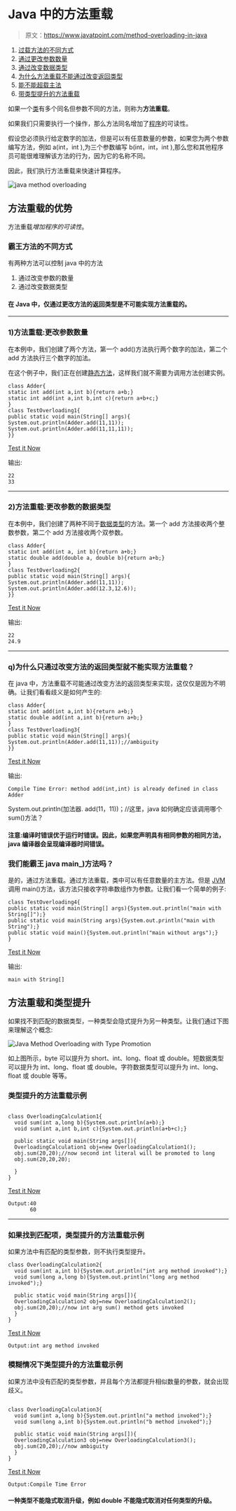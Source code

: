 # Java 中的方法重载

> 原文：<https://www.javatpoint.com/method-overloading-in-java>

1.  [过载方法的不同方式](#monumberofways)
2.  [通过更改参数数量](#mobynumber)
3.  [通过改变数据类型](#mobydatatype)
4.  [为什么方法重载不能通过改变返回类型](#moreturntype)
5.  [能不能超载主法](#momainmethod)
6.  [带类型提升的方法重载](#motypepromotion)

如果一个[类](object-and-class-in-java)有多个同名但参数不同的方法，则称为**方法重载**。

如果我们只需要执行一个操作，那么方法同名增加了[程序](java-programs)的可读性。

假设您必须执行给定数字的加法，但是可以有任意数量的参数，如果您为两个参数编写方法，例如 a(int，int ),为三个参数编写 b(int，int，int ),那么您和其他程序员可能很难理解该方法的行为，因为它的名称不同。

因此，我们执行方法重载来快速计算程序。

![java method overloading](../img/c9201f869d59dddbc6d5fd841b874f3c.png)

## 方法重载的优势

方法重载*增加程序的可读性*。

### 霸王方法的不同方式

有两种方法可以控制 java 中的方法

1.  通过改变参数的数量
2.  通过改变数据类型

#### 在 Java 中，仅通过更改方法的返回类型是不可能实现方法重载的。

* * *

### 1)方法重载:更改参数数量

在本例中，我们创建了两个方法，第一个 add()方法执行两个数字的加法，第二个 add 方法执行三个数字的加法。

在这个例子中，我们正在创建[静态方法](static-keyword-in-java)，这样我们就不需要为调用方法创建实例。

```
class Adder{
static int add(int a,int b){return a+b;}
static int add(int a,int b,int c){return a+b+c;}
}
class TestOverloading1{
public static void main(String[] args){
System.out.println(Adder.add(11,11));
System.out.println(Adder.add(11,11,11));
}}

```

[Test it Now](https://www.javatpoint.com/opr/test.jsp?filename=TestOverloading1)

输出:

```
22
33

```

* * *

### 2)方法重载:更改参数的数据类型

在本例中，我们创建了两种不同于[数据类型](java-data-types)的方法。第一个 add 方法接收两个整数参数，第二个 add 方法接收两个双参数。

```
class Adder{
static int add(int a, int b){return a+b;}
static double add(double a, double b){return a+b;}
}
class TestOverloading2{
public static void main(String[] args){
System.out.println(Adder.add(11,11));
System.out.println(Adder.add(12.3,12.6));
}}

```

[Test it Now](https://www.javatpoint.com/opr/test.jsp?filename=TestOverloading2)

输出:

```
22
24.9

```

* * *

### q)为什么只通过改变方法的返回类型就不能实现方法重载？

在 java 中，方法重载不可能通过改变方法的返回类型来实现，这仅仅是因为不明确。让我们看看歧义是如何产生的:

```
class Adder{
static int add(int a,int b){return a+b;}
static double add(int a,int b){return a+b;}
}
class TestOverloading3{
public static void main(String[] args){
System.out.println(Adder.add(11,11));//ambiguity
}}

```

[Test it Now](https://www.javatpoint.com/opr/test.jsp?filename=TestOverloading3)

输出:

```
Compile Time Error: method add(int,int) is already defined in class Adder

```

System.out.println(加法器. add(11，11))；//这里，java 如何确定应该调用哪个 sum()方法？

#### 注意:编译时错误优于运行时错误。因此，如果您声明具有相同参数的相同方法，java 编译器会呈现编译器时间错误。

### 我们能霸王 java main_)方法吗？

是的，通过方法重载。通过方法重载，类中可以有任意数量的主方法。但是 [JVM](jvm-java-virtual-machine) 调用 main()方法，该方法只接收字符串数组作为参数。让我们看一个简单的例子:

```
class TestOverloading4{
public static void main(String[] args){System.out.println("main with String[]");}
public static void main(String args){System.out.println("main with String");}
public static void main(){System.out.println("main without args");}
}

```

[Test it Now](https://www.javatpoint.com/opr/test.jsp?filename=TestOverloading4)

输出:

```
main with String[]

```

## 方法重载和类型提升

如果找不到匹配的数据类型，一种类型会隐式提升为另一种类型。让我们通过下图来理解这个概念:

![Java Method Overloading with Type Promotion](../img/0169e12d3ff8d8750414a94720a26d00.png)

如上图所示，byte 可以提升为 short、int、long、float 或 double。短数据类型可以提升为 int、long、float 或 double。字符数据类型可以提升为 int、long、float 或 double 等等。

### 类型提升的方法重载示例

```

class OverloadingCalculation1{
  void sum(int a,long b){System.out.println(a+b);}
  void sum(int a,int b,int c){System.out.println(a+b+c);}

  public static void main(String args[]){
  OverloadingCalculation1 obj=new OverloadingCalculation1();
  obj.sum(20,20);//now second int literal will be promoted to long
  obj.sum(20,20,20);

  }
}

```

[Test it Now](https://www.javatpoint.com/opr/test.jsp?filename=OverloadingCalculation1)

```
Output:40
       60

```

* * *

### 如果找到匹配项，类型提升的方法重载示例

如果方法中有匹配的类型参数，则不执行类型提升。

```
class OverloadingCalculation2{
  void sum(int a,int b){System.out.println("int arg method invoked");}
  void sum(long a,long b){System.out.println("long arg method invoked");}

  public static void main(String args[]){
  OverloadingCalculation2 obj=new OverloadingCalculation2();
  obj.sum(20,20);//now int arg sum() method gets invoked
  }
}

```

[Test it Now](https://www.javatpoint.com/opr/test.jsp?filename=OverloadingCalculation2)

```
Output:int arg method invoked

```

### 模糊情况下类型提升的方法重载示例

如果方法中没有匹配的类型参数，并且每个方法都提升相似数量的参数，就会出现歧义。

```

class OverloadingCalculation3{
  void sum(int a,long b){System.out.println("a method invoked");}
  void sum(long a,int b){System.out.println("b method invoked");}

  public static void main(String args[]){
  OverloadingCalculation3 obj=new OverloadingCalculation3();
  obj.sum(20,20);//now ambiguity
  }
}

```

[Test it Now](https://www.javatpoint.com/opr/test.jsp?filename=OverloadingCalculation3)

```
Output:Compile Time Error

```

#### 一种类型不能隐式取消升级，例如 double 不能隐式取消对任何类型的升级。